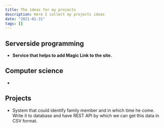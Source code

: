 ```yaml
---
title: The ideas for my projects
description: Here I collect my projects ideas
date: "2021-01-31"
tags: []
---
```


## Serverside programming

- **Service that helps to add Magic Link to the site.**

## Computer science

-

## Projects

- System that could identify family member and in which time he come. Write it to database and have REST API by which we can get this data in CSV format.
